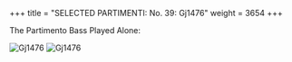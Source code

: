 +++
title = "SELECTED PARTIMENTI: No. 39: Gj1476"
weight = 3654
+++

The Partimento Bass Played Alone:

![Gj1476](/img/39FenBk6p1.jpg)
![Gj1476](/img/39FenBk6p2.jpg)
